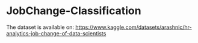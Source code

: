 # JobChange-Classification

The dataset is available on: https://www.kaggle.com/datasets/arashnic/hr-analytics-job-change-of-data-scientists



